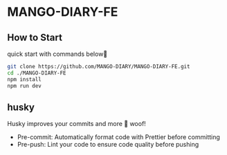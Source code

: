 # MANGO-DIARY-FE

## How to Start

quick start with commands below🧡

```bash
git clone https://github.com/MANGO-DIARY/MANGO-DIARY-FE.git
cd ./MANGO-DIARY-FE
npm install
npm run dev
```

## husky

Husky improves your commits and more 🐶 woof!

- Pre-commit: Automatically format code with Prettier before committing
- Pre-push: Lint your code to ensure code quality before pushing
